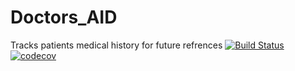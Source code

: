 # Doctors_AID

Tracks patients medical history for future refrences
[![Build Status](https://travis-ci.com/baloB99/Doctors_AID.svg?branch=master)](https://travis-ci.com/baloB99/Doctors_AID)
[![codecov](https://codecov.io/gh/baloB99/Doctors_AID/branch/master/graph/badge.svg)](https://codecov.io/gh/baloB99/Doctors_AID)
